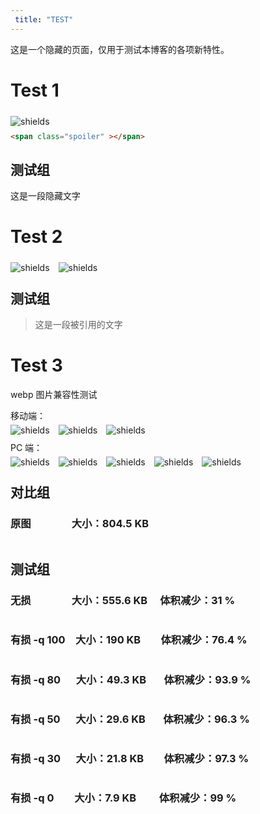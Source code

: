 ```yaml
---
 title: "TEST"
---
```

<!-- 
<img alt="shields" src="" style="float: left; margin: 5px 1em 0px 0px" >
<img alt="" src="https://mogeko.github.io/images/test/" >
<span class="spoiler" ></span>
&emsp;&emsp;
 -->

这是一个隐藏的页面，仅用于测试本博客的各项新特性。



# Test 1

<img alt="shields" src="https://img.shields.io/badge/%E9%9A%90%E8%97%8F%E6%96%87%E5%AD%97%20-pass-green.svg" style="float: left; margin: 5px 1em 0px 0px" ><br>

```html
<span class="spoiler" ></span>
```

## 测试组

<span class="spoiler" >这是一段隐藏文字</span>

# Test 2

<img alt="shields" src="https://img.shields.io/badge/%E6%96%B0%C2%B7%E5%BC%95%E7%94%A8%E6%A0%87%E7%AD%BE-pass-green.svg" style="float: left; margin: 5px 1em 0px 0px" ><img alt="shields" src="https://img.shields.io/badge/%E5%A4%9C%E6%99%9A%E6%A8%A1%E5%BC%8F%20-pass-green.svg" style="float: left; margin: 5px 1em 0px 0px" ><br>

## 测试组

> 这是一段被引用的文字

# Test 3

webp 图片兼容性测试

移动端：<br>
<img alt="shields" src="https://img.shields.io/badge/Chrome-pass-green.svg" style="float: left; margin: 5px 1em 0px 0px" ><img alt="shields" src="https://img.shields.io/badge/Firefox-error-red.svg" style="float: left; margin: 5px 1em 0px 0px" ><img alt="shields" src="https://img.shields.io/badge/Safari-error-red.svg" style="float: left; margin: 5px 1em 0px 0px" ><br>

PC 端：<br>
<img alt="shields" src="https://img.shields.io/badge/Chrome-pass-green.svg" style="float: left; margin: 5px 1em 0px 0px" ><img alt="shields" src="https://img.shields.io/badge/Firefox-error-red.svg" style="float: left; margin: 5px 1em 0px 0px" ><img alt="shields" src="https://img.shields.io/badge/Edge-error-red.svg" style="float: left; margin: 5px 1em 0px 0px" ><img alt="shields" src="https://img.shields.io/badge/Safari-unknown-lightgrey.svg" style="float: left; margin: 5px 1em 0px 0px" ><img alt="shields" src="https://img.shields.io/badge/IE-error-red.svg" style="float: left; margin: 5px 1em 0px 0px" ><br>

## 对比组

### 原图 &ensp;&emsp;&emsp;&emsp; 大小：804.5 KB

<img alt="" src="https://mogeko.github.io/images/test/comparison.png" >

## 测试组

### 无损 &ensp;&emsp;&emsp;&emsp; 大小：555.6 KB&emsp; 体积减少：31 %

<img alt="" src="https://mogeko.github.io/images/test/test1.webp" >

### 有损 -q 100&emsp;大小：190 KB &ensp;&emsp; 体积减少：76.4 %

<img alt="" src="https://mogeko.github.io/images/test/test2.webp" >

### 有损 -q 80&ensp;&emsp;大小：49.3 KB&ensp;&emsp; 体积减少：93.9 %

<img alt="" src="https://mogeko.github.io/images/test/test3.webp" >

### 有损 -q 50&ensp;&emsp;大小：29.6 KB&ensp;&emsp; 体积减少：96.3 %

<img alt="" src="https://mogeko.github.io/images/test/test4.webp" >

### 有损 -q 30&ensp;&emsp;大小：21.8 KB &ensp;&emsp; 体积减少：97.3 %

<img alt="" src="https://mogeko.github.io/images/test/test5.webp" >

### 有损 -q 0&ensp;&ensp;&emsp;大小：7.9 KB&ensp;&ensp;&emsp; 体积减少：99 %

<img alt="" src="https://mogeko.github.io/images/test/test6.webp" >



